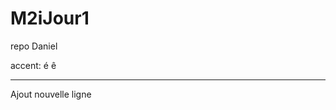 # M2iJour1
repo Daniel

accent: é ê

*******************************************
Ajout nouvelle ligne
